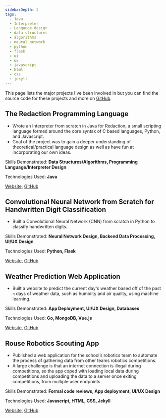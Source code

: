 ```yaml
---
sidebarDepth: 2
tags: 
  - Java
  - Interpreter
  - Langauge design
  - data structures
  - algorithms
  - neural network
  - python
  - flask
  - ui
  - ux
  - javascript
  - html
  - css
  - jekyll
---
```

This page lists the major projects I've been involved in but you can find the source code for these projects and more on [GitHub](https://github.com/harbom).

## The Redaction Programming Language
- Wrote an Interpreter from scratch in Java for Redaction, a small scripting language formed around the core syntax of C based languages, Python, and Javascript.
- Goal of the project was to gain a deeper understanding of theoretical/practical language design as well as have fun at incorporating our own ideas.

Skills Demonstrated: **Data Structures/Algorithms, Programming Language/Interpreter Design**

Technologies Used: **Java**

[Website](https://redactionpl.netlify.app), [GitHub](https://github.com/harbom/Redaction-Programming-Language)

## Convolutional Neural Network from Scratch for Handwritten Digit Classification
- Built a Convolutional Neural Network (CNN) from scratch in Python to classify handwritten digits.

Skills Demonstrated: **Neural Network Design, Backend Data Processing, UI/UX Design**

Technologies Used: **Python, Flask**

[Website](), [GitHub](https://github.com/harbom/Digit-Classifier-Web-App)

## Weather Prediction Web Application
- Built a website to predict the current day's weather based off of the past `n` days of weather data, such as humidity and air quality, using machine learning.

Skills Demonstrated: **App Deployment, UI/UX Design, Databases**

Technologies Used: **Go, MongoDB, Vue.js**

[Website](), [GitHub](https://github.com/harbom/Weather-Prediction)

## Rouse Robotics Scouting App
- Published a web application for the school’s robotics team to automate the process of gathering data from other teams robotics competitions.
- A large challenge is that an internet connection is illegal during competitions, so the app coped with loading local data during competitions and uploading the data to a server once exiting competitions, from multiple user endpoints.

Skills Demonstrated: **Formal code reviews, App deployment, UI/UX Design**

Technologies Used: **Javascript, HTML, CSS, Jekyll**

[Website](https://scouting.rouserobotics.com), [GitHub](https://github.com/Team6321/Scouting_App)